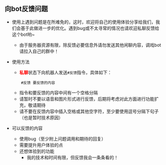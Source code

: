 ## 向bot反馈问题

* 使用上遇到问题是在所难免的，这时，欢迎将自己的使用体验分享给我们，我们会基于此做进一步的优化。遇到bug或不太寻常的情况也请欢迎私聊反馈给这个bot哟~
	- 由于服务器资源有限，除反馈必要信息外请勿发送其他闲聊内容，调戏bot请拉入自己的群中！

* 使用方法
	- <strong style='color:red'>私聊</strong>状态下向机器人发送`#反馈`指令，具体如下：

	```text
		#反馈 要反馈的内容
	```
	
	- 指令和要反馈的内容中间有一个空格分隔
	- 请暂时不要以语音和图片形式进行反馈，后期将考虑对此方面进行功能扩充，敬请期待
	- 请不要在反馈内容中插入空格或其他空字符，至少要使用逗号分隔下句子（也是暂时技术原因）
	
* 可以反馈的内容
	- 使用bug（至少附上问题调用和期待的回复）
	- 需要提升用户体验的点
	- 还想体验到的功能
		* 我的技术和时间有限，但反馈我会一条条看的！
	